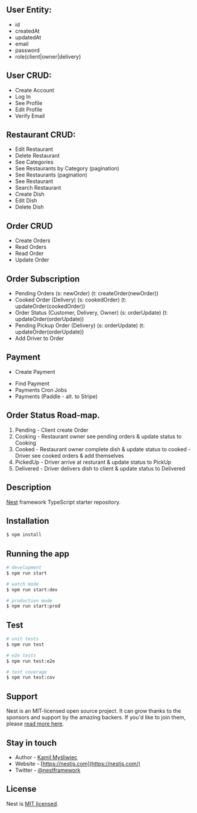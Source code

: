 ## User Entity:

- id
- createdAt
- updatedAt
- email
- password
- role(client|owner|delivery)

## User CRUD:

* Create Account
* Log In
* See Profile
* Edit Profile
* Verify Email

## Restaurant CRUD:

* Edit Restaurant 
* Delete Restaurant
* See Categories
* See Restaurants by Category (pagination)
* See Restaurants (pagination)
* See Restaurant
* Search Restaurant
* Create Dish
* Edit Dish
* Delete Dish

## Order CRUD

* Create Orders 
* Read Orders
* Read Order
* Update Order

## Order Subscription 

* Pending Orders (s: newOrder) (t: createOrder(newOrder))
* Cooked Order (Delivery) (s: cookedOrder) (t: updateOrder(cookedOrder))
* Order Status (Customer, Delivery, Owner) (s: orderUpdate) (t: updateOrder(orderUpdate))
* Pending Pickup Order (Delivery) (s: orderUpdate) (t: updateOrder(orderUpdate))
* Add Driver to Order

## Payment

* Create Payment
- Find Payment
- Payments Cron Jobs
- Payments (Paddle - alt. to Stripe)

## Order Status Road-map.
1. Pending      -   Client create Order
2. Cooking      -   Restaurant owner see pending orders & update status to Cooking
2. Cooked       -   Restaurant owner complete dish & update status to cooked
                -   Driver see cooked orders & add themselves
3. PickedUp     -   Driver arrive at resturant & update status to PickUp
4. Delivered    -   Driver delivers dish to client & update status to Delivered

## Description

[Nest](https://github.com/nestjs/nest) framework TypeScript starter repository.

## Installation

```bash
$ npm install
```

## Running the app

```bash
# development
$ npm run start

# watch mode
$ npm run start:dev

# production mode
$ npm run start:prod
```

## Test

```bash
# unit tests
$ npm run test

# e2e tests
$ npm run test:e2e

# test coverage
$ npm run test:cov
```

## Support

Nest is an MIT-licensed open source project. It can grow thanks to the sponsors and support by the amazing backers. If you'd like to join them, please [read more here](https://docs.nestjs.com/support).

## Stay in touch

- Author - [Kamil Myśliwiec](https://kamilmysliwiec.com)
- Website - [https://nestjs.com](https://nestjs.com/)
- Twitter - [@nestframework](https://twitter.com/nestframework)

## License

Nest is [MIT licensed](LICENSE).
